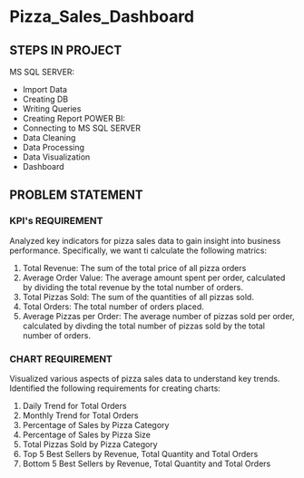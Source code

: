# Pizza_Sales_Dashboard

## STEPS IN PROJECT
MS SQL SERVER: 
  - Import Data
  - Creating DB
  - Writing Queries
  - Creating Report
POWER BI: 
  - Connecting to MS SQL SERVER
  - Data Cleaning
  - Data Processing
  - Data Visualization
  - Dashboard

## PROBLEM STATEMENT
### KPI's REQUIREMENT
Analyzed key indicators for pizza sales data to gain insight into business performance. Specifically, we want ti calculate the following matrics:

1. Total Revenue: The sum of the total price of all pizza orders
2. Average Order Value: The average amount spent per order, calculated by dividing the total revenue by the total number of orders.
3. Total Pizzas Sold: The sum of the quantities of all pizzas sold.
4. Total Orders: The total number of orders placed.
5. Average Pizzas per Order: The average number of pizzas sold per order, calculated by divding the total number of pizzas sold by the total number of orders.

### CHART REQUIREMENT
Visualized various aspects of pizza sales data to understand key trends. Identified the following requirements for creating charts:
1. Daily Trend for Total Orders
2. Monthly Trend for Total Orders
3. Percentage of Sales by Pizza Category
4. Percentage of Sales by Pizza Size
5. Total Pizzas Sold by Pizza Category
6. Top 5 Best Sellers by Revenue, Total Quantity and Total Orders
7. Bottom 5 Best Sellers by Revenue, Total Quantity and Total Orders
